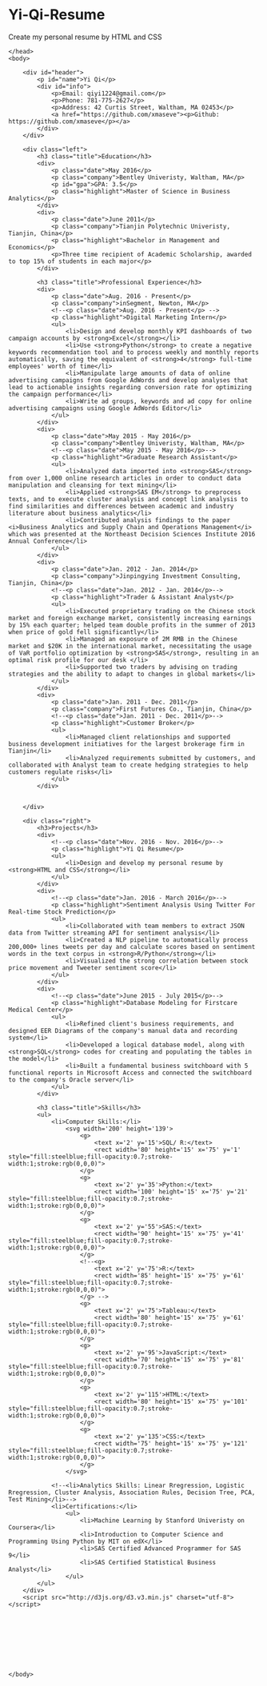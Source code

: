 # Yi-Qi-Resume
Create my personal resume by HTML and CSS

<!DOCTYPE html>
<html>
    <head>
        <link href="pra.css", rel="stylesheet", type="text/css">
        <title>Yi Qi Resume</title>
        
    </head>    
    <body>
        
        <div id="header">
            <p id="name">Yi Qi</p>
            <div id="info">
			    <p>Email: qiyi1224@gmail.com</p>
                <p>Phone: 781-775-2627</p>
                <p>Address: 42 Curtis Street, Waltham, MA 02453</p>
                <a href="https://github.com/xmaseve"><p>Github: https://github.com/xmaseve</p></a>
            </div>    
		</div>

        <div class="left">
            <h3 class="title">Education</h3>
            <div>
                <p class="date">May 2016</p>
                <p class="company">Bentley Univeristy, Waltham, MA</p>
                <p id="gpa">GPA: 3.5</p>
                <p class="highlight">Master of Science in Business Analytics</p>
            </div> 
            <div>
                <p class="date">June 2011</p>
                <p class="company">Tianjin Polytechnic Univeristy, Tianjin, China</p>
                <p class="highlight">Bachelor in Management and Economics</p>   
                <p>Three time recipient of Academic Scholarship, awarded to top 15% of students in each major</p>
            </div>

            <h3 class="title">Professional Experience</h3>
            <div>
                <p class="date">Aug. 2016 - Present</p>
                <p class="company">inSegment, Newton, MA</p>
                <!--<p class="date">Aug. 2016 - Present</p> -->     
                <p class="highlight">Digital Marketing Intern</p>               
                <ul>
                    <li>Design and develop monthly KPI dashboards of two campaign accounts by <strong>Excel</strong></li>
                    <li>Use <strong>Python</strong> to create a negative keywords recommendation tool and to process weekly and monthly reports automatically, saving the equivalent of <strong>4</strong> full-time employees' worth of time</li>
                    <li>Manipulate large amounts of data of online advertising campaigns from Google AdWords and develop analyses that lead to actionable insights regarding conversion rate for optimizing the campaign performance</li>
                    <li>Write ad groups, keywords and ad copy for online advertising campaigns using Google AdWords Editor</li>
                </ul> 
            </div>
            <div>
                <p class="date">May 2015 - May 2016</p>       
                <p class="company">Bentley Univeristy, Waltham, MA</p>
                <!--<p class="date">May 2015 - May 2016</p>-->
                <p class="highlight">Graduate Research Assistant</p>
                <ul>
                    <li>Analyzed data imported into <strong>SAS</strong> from over 1,000 online research articles in order to conduct data manipulation and cleansing for text mining</li>
                    <li>Applied <strong>SAS EM</strong> to preprocess texts, and to execute cluster analysis and concept link analysis to find similarities and differences between academic and industry literature about business analytics</li>
                    <li>Contributed analysis findings to the paper <i>Business Analytics and Supply Chain and Operations Management</i> which was presented at the Northeast Decision Sciences Institute 2016 Annual Conference</li>
                </ul> 
            </div>
            <div>  
                <p class="date">Jan. 2012 - Jan. 2014</p>  
                <p class="company">Jinpingying Investment Consulting, Tianjin, China</p>
                <!--<p class="date">Jan. 2012 - Jan. 2014</p>-->
                <p class="highlight">Trader & Assistant Analyst</p>
                <ul>
                    <li>Executed proprietary trading on the Chinese stock market and foreign exchange market, consistently increasing earnings by 15% each quarter; helped team double profits in the summer of 2013 when price of gold fell significantly</li>
                    <li>Managed an exposure of 2M RMB in the Chinese market and $20K in the international market, necessitating the usage of VaR portfolio optimization by <strong>SAS</strong>, resulting in an optimal risk profile for our desk </li>
                    <li>Supported two traders by advising on trading strategies and the ability to adapt to changes in global markets</li>
                </ul>
            </div>  
            <div>
                <p class="date">Jan. 2011 - Dec. 2011</p>     
                <p class="company">First Futures Co., Tianjin, China</p>
                <!--<p class="date">Jan. 2011 - Dec. 2011</p>-->
                <p class="highlight">Customer Broker</p>
                <ul>
                    <li>Managed client relationships and supported business development initiatives for the largest brokerage firm in Tianjin</li>
                    <li>Analyzed requirements submitted by customers, and collaborated with Analyst team to create hedging strategies to help customers regulate risks</li>
                </ul> 
            </div>    
            
                
        </div>

        <div class="right">
            <h3>Projects</h3>
            <div>
                <!--<p class="date">Nov. 2016 - Nov. 2016</p>-->
                <p class="highlight">Yi Qi Resume</p>
                <ul>
                    <li>Design and develop my personal resume by <strong>HTML and CSS</strong></li>
                </ul>    
            </div>    
            <div>
                <!--<p class="date">Jan. 2016 - March 2016</p>-->
                <p class="highlight">Sentiment Analysis Using Twitter For Real-time Stock Prediction</p>
                <ul>
                    <li>Collaborated with team members to extract JSON data from Twitter streaming API for sentiment analysis</li>
                    <li>Created a NLP pipeline to automatically process 200,000+ lines tweets per day and calculate scores based on sentiment words in the text corpus in <strong>R/Python</strong></li>
                    <li>Visualized the strong correlation between stock price movement and Tweeter sentiment score</li>
                </ul> 
            </div>   
            <div> 
                <!--<p class="date">June 2015 - July 2015</p>-->
                <p class="highlight">Database Modeling for Firstcare Medical Center</p>
                <ul>
                    <li>Refined client's business requirements, and designed EER Diagrams of the company's manual data and recording system</li>
                    <li>Developed a logical database model, along with <strong>SQL</strong> codes for creating and populating the tables in the model</li>
                    <li>Built a fundamental business switchboard with 5 functional reports in Microsoft Access and connected the switchboard to the company's Oracle server</li>    
                </ul>  
            </div>   

            <h3 class="title">Skills</h3>
            <ul>
                <li>Computer Skills:</li>
                    <svg width='200' height='139'>
                        <g>
                            <text x='2' y='15'>SQL/ R:</text>
                            <rect width='80' height='15' x='75' y='1' style="fill:steelblue;fill-opacity:0.7;stroke-width:1;stroke:rgb(0,0,0)">
                        </g>
                        <g>
                            <text x='2' y='35'>Python:</text>
                            <rect width='100' height='15' x='75' y='21' style="fill:steelblue;fill-opacity:0.7;stroke-width:1;stroke:rgb(0,0,0)">    
                        </g>
                        <g>
                            <text x='2' y='55'>SAS:</text>
                            <rect width='90' height='15' x='75' y='41' style="fill:steelblue;fill-opacity:0.7;stroke-width:1;stroke:rgb(0,0,0)"> 
                        </g>
                        <!--<g>
                            <text x='2' y='75'>R:</text>
                            <rect width='85' height='15' x='75' y='61' style="fill:steelblue;fill-opacity:0.7;stroke-width:1;stroke:rgb(0,0,0)">
                        </g> -->  
                        <g>
                            <text x='2' y='75'>Tableau:</text>
                            <rect width='80' height='15' x='75' y='61' style="fill:steelblue;fill-opacity:0.7;stroke-width:1;stroke:rgb(0,0,0)">
                        </g>  
                        <g>
                            <text x='2' y='95'>JavaScript:</text>
                            <rect width='70' height='15' x='75' y='81' style="fill:steelblue;fill-opacity:0.7;stroke-width:1;stroke:rgb(0,0,0)">
                        </g> 
                        <g>
                            <text x='2' y='115'>HTML:</text>  
                            <rect width='80' height='15' x='75' y='101' style="fill:steelblue;fill-opacity:0.7;stroke-width:1;stroke:rgb(0,0,0)">
                        </g> 
                        <g>
                            <text x='2' y='135'>CSS:</text>  
                            <rect width='75' height='15' x='75' y='121' style="fill:steelblue;fill-opacity:0.7;stroke-width:1;stroke:rgb(0,0,0)">
                        </g>                                                                              
                    </svg>    
                    
                <!--<li>Analytics Skills: Linear Rregression, Logistic Rregression, Cluster Analysis, Association Rules, Decision Tree, PCA, Test Mining</li>-->
                <li>Certifications:</li> 
                    <ul>
                        <li>Machine Learning by Stanford Univeristy on Coursera</li>
                        <li>Introduction to Computer Science and Programming Using Python by MIT on edX</li>
                        <li>SAS Certified Advanced Programmer for SAS 9</li>
                        <li>SAS Certified Statistical Business Analyst</li>  
                    </ul>     
            </ul>
        </div>  
        <script src="http://d3js.org/d3.v3.min.js" charset="utf-8"></script>
        
           





        

    </body>    
